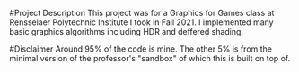 #Project Description
This project was for a Graphics for Games class at Rensselaer Polytechnic Institute I took in Fall 2021.
I implemented many basic graphics algorithms including HDR and deffered shading.

#Disclaimer
Around 95% of the code is mine. The other 5% is from the minimal version of the professor's 
"sandbox" of which this is built on top of.
